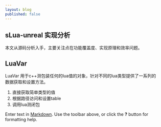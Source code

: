 ```yaml
---
layout: blog
published: false
---
```

## sLua-unreal 实现分析
本文从源码分析入手，主要关注点在功能覆盖度、实现原理和效率问题。
## LuaVar
LuaVar 用于c++测包装任何的lua值的对象，针对不同的lua类型提供了一系列的数据获取和设置方法。
1. 直接获取简单类型的值
2. 根据路径访问和设置table
3. 调用lua测闭包


Enter text in [Markdown](http://daringfireball.net/projects/markdown/). Use the toolbar above, or click the **?** button for formatting help.
